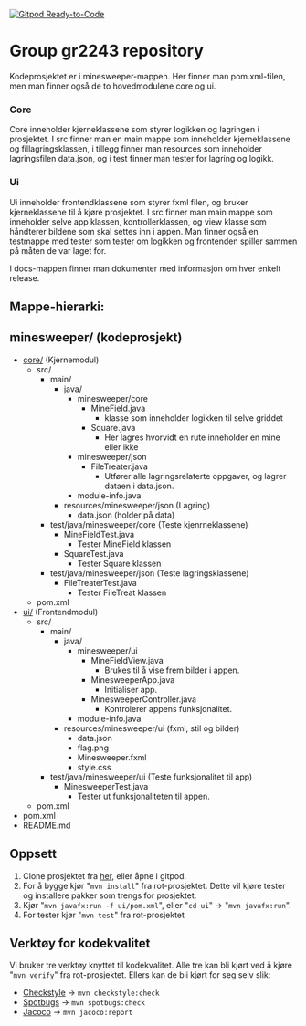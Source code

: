 [![Gitpod Ready-to-Code](https://img.shields.io/badge/Gitpod-Ready--to--Code-blue?logo=gitpod)](https://gitpod.stud.ntnu.no/#https://gitlab.stud.idi.ntnu.no/it1901/groups-2022/gr2243/gr2243) 

# Group gr2243 repository 

Kodeprosjektet er i minesweeper-mappen. Her finner man pom.xml-filen, men man finner også de to hovedmodulene core og ui. 

### Core
Core inneholder kjerneklassene som styrer logikken og lagringen i prosjektet. I src finner man en main mappe som inneholder kjerneklassene og fillagringsklassen, i tillegg finner man resources som inneholder lagringsfilen data.json, og i test finner man tester for lagring og logikk.

### Ui
Ui inneholder frontendklassene som styrer fxml filen, og bruker kjerneklassene til å kjøre prosjektet. I src finner man main mappe som inneholder selve app klassen, kontrollerklassen, og view klasse som håndterer bildene som skal settes inn i appen. Man finner også en testmappe med tester som tester om logikken og frontenden spiller sammen på måten de var laget for.

I docs-mappen finner man dokumenter med informasjon om hver enkelt release. 

## Mappe-hierarki:
minesweeper/ (kodeprosjekt)
-
- [core/](/minesweeper/core/) (Kjernemodul)
    - src/
        - main/
            - java/
                - minesweeper/core
                    - MineField.java
                        - klasse som inneholder logikken til selve griddet
                    - Square.java
                        - Her lagres hvorvidt en rute inneholder en mine eller ikke
                - minesweeper/json
                    - FileTreater.java
                        - Utfører alle lagringsrelaterte oppgaver, og lagrer dataen i data.json.
                - module-info.java
            - resources/minesweeper/json (Lagring)
                - data.json (holder på data)
        - test/java/minesweeper/core (Teste kjenrneklassene)
            - MineFieldTest.java
                - Tester MineField klassen
            - SquareTest.java
                - Tester Square klassen
        - test/java/minesweeper/json (Teste lagringsklassene)
            - FileTreaterTest.java
                - Tester FileTreat klassen
    - pom.xml
- [ui/](/minesweeper/ui/) (Frontendmodul)
    - src/
        - main/
            - java/
                - minesweeper/ui
                    - MineFieldView.java
                        - Brukes til å vise frem bilder i appen.
                    - MinesweeperApp.java
                        - Initialiser app.
                    - MinesweeperController.java
                        - Kontrolerer appens funksjonalitet.
                - module-info.java
            - resources/minesweeper/ui (fxml, stil og bilder)
                - data.json
                - flag.png
                - Minesweeper.fxml
                - style.css
        - test/java/minesweeper/ui (Teste funksjonalitet til app)
            - MinesweeperTest.java
                - Tester ut funksjonaliteten til appen.
    - pom.xml
- pom.xml
- README.md

## Oppsett
1. Clone prosjektet fra [her](https://gitlab.stud.idi.ntnu.no/it1901/groups-2022/gr2243/gr2243.git), eller åpne i gitpod.
2. For å bygge kjør "`mvn install`" fra rot-prosjektet. Dette vil kjøre tester og installere pakker som trengs for prosjektet.
3. Kjør "`mvn javafx:run -f ui/pom.xml`", eller "`cd ui`" -> "`mvn javafx:run`".
4. For tester kjør "`mvn test`" fra rot-prosjektet

## Verktøy for kodekvalitet
Vi bruker tre verktøy knyttet til kodekvalitet. Alle tre kan bli kjørt ved å kjøre "`mvn verify`" fra rot-prosjektet.
Ellers kan de bli kjørt for seg selv slik:
- [Checkstyle](https://checkstyle.sourceforge.io) -> `mvn checkstyle:check`
- [Spotbugs](https://spotbugs.github.io) -> `mvn spotbugs:check`
- [Jacoco](https://www.jacoco.org) -> `mvn jacoco:report`
